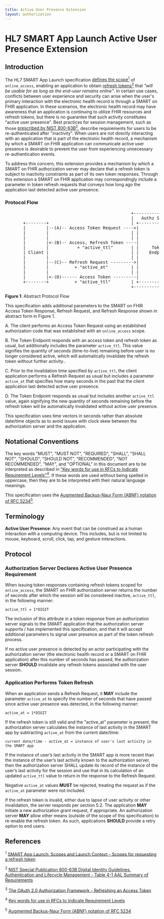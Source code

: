 ```yaml
---
title: Active User Presence Extension
layout: authorization
---
```


# HL7 SMART App Launch Active User Presence Extension

## Introduction

The HL7 SMART App Launch specification [defines the scope<sup>1</sup>][smart-scopes] of ```online_access```, enabling an application to obtain [refresh tokens<sup>2</sup>][oauth2-refresh] that _"will be usable for as long as the end-user remains online"_.  In certain use cases, conflicts between user experience and security can arise when the user's primary interaction with the electronic health record is through a SMART on FHIR application.  In these scenarios, the electronic health record may have awareness that an application is continuing to utilize FHIR resources and refresh tokens, but there is no guarantee that such activity constitutes "active user presence".  Best practices for session management, such as those [prescribed by NIST 800-63B<sup>2</sup>][nist-session-management], describe requirements for users to be re-authenticated after "inactivity".  When users are not directly interacting with an application that is part of the electronic health record, a mechanism by which a SMART on FHIR application can communicate active user presence is desirable to prevent the user from experiencing unnecessary re-authentication events.

To address this concern, this extension provides a mechanism by which a SMART on FHIR authorization server may declare that a refresh token is subject to inactivity constraints as part of its own token responses.  Through this extension a SMART on FHIR application may correspondingly include a parameter in token refresh requests that conveys how long ago the application last detected active user presence.


###  Protocol Flow
<pre class="terminal">
                                                 +-------------------+
                                                 |   Authz Server    |
       +--------+                                | +---------------+ |
       |        |--(A)-- Access Token Request ---->|               | |
       |        |                                | |               | |
       |        |                                | |               | |
       |        |<-(B)-- Access, Refresh Token ----|               | |
       |        |           + "active_ttl"       | |     Token     | |
       | Client |                                | |    Endpoint   | |
       |        |                                | |               | |
       |        |--(C)-- Refresh Request --------->|               | |
       |        |          + "active_at"         | |               | |
       |        |                                | |               | |
       |        |<-(D)------ Access Token ---------|               | |
       +--------+          + "active_ttl"        | +---------------+ |
                                                 +-------------------+
</pre>
__Figure 1__: Abstract Protocol Flow

This specification adds additional parameters to the SMART on FHIR Access Token Response, Refresh Request, and Refresh Response shown in abstract form in Figure 1.

A. The client performs an Access Token Request using an established authorization code that was established with an ```online_access``` scope.

B. The Token Endpoint responds with an access token and refresh token as usual, but additionally includes the parameter ```active_ttl```.  This value signifies the quantity of seconds (time-to-live) remaining before user is no longer considered active, which will automatically invalidate the refresh token without further activity..

C. Prior to the invalidation time specified by ```active_ttl```, the client application performs a Refresh Request as usual but includes a parameter ```active_at``` that specifies how many seconds in the past that the client application last detected active user presence.

D. The Token Endpoint responds as usual but includes another ```active_ttl``` value, again signifying the new quantity of seconds remaining before the refresh token will be automatically invalidated without active user presence.

This specification uses time vectors in seconds rather than absolute date/time objects as to avoid issues with clock skew between the authorization server and the application.

## Notational Conventions

The key words "MUST", "MUST NOT", "REQUIRED", "SHALL", "SHALL NOT", "SHOULD", "SHOULD NOT", "RECOMMENDED", "NOT RECOMMENDED", "MAY", and "OPTIONAL" in this document are to be interpreted as described in ["Key words for use in RFCs to Indicate Requirement Levels"<sup>4</sup>][ietf-keywords].  If these words are used without being spelled in uppercase, then they are to be interpreted with their natural language meanings.

 This specification uses the [Augmented Backus-Naur Form (ABNF) notation of RFC 5234<sup>5</sup>][RFC5234].

## Terminology

__Active User Presence__: Any event that can be construed as a human interaction with a computing device.  This includes, but is not limited to mouse, keyboard, scroll, click, tap, and gesture interactions.

## Protocol

### Authorization Server Declares Active User Presence Requirement

When issuing token responses containing refresh tokens scoped for ```online_access```, the SMART on FHIR authorization server returns the number of seconds after which the session will be considered inactive, ```active_ttl```, in the following manner:

```
active_ttl = 1*DIGIT
```

The inclusion of this attribute in a token response from an authorization server signals to the SMART application that the authorization server supports / has implemented this specification, and that it will accept additional parameters to signal user presence as part of the token refresh process.

If no active user presence is detected by an actor participating with the authorization server (the electronic health record or a SMART on FHIR application) after this number of seconds has passed, the authorization server __SHOULD__ invalidate any refresh tokens associated with the user session.

### Application Performs Token Refresh

When an application sends a Refresh Request, it __MAY__ include the parameter ```active_at``` to specify the number of seconds that have passed since active user presence was detected, in the following manner:

```
active_at = 1*DIGIT
```

If the refresh token is still valid and the "active_at" parameter is present, the authorization server calculates the instance of last activity in the SMART app by subtracting ```active_at``` from the current date/time:

```
current date/time - active_at = instance of user's last activity in the SMART app
```

If the instance of user’s last activity in the SMART app is more recent than the instance of the user’s last activity known to the authorization server, then the authorization server SHALL update its record of the instance of the user’s last activity for the session and use that in its calculation of an updated ```active_ttl``` value to return in the response to the Refresh Request.

Negative ```active_at``` values __MUST__ be rejected, treating the request as if the ```active_at``` parameter were not included.

If the refresh token is invalid, either due to lapse of user activity or other invalidation, the server responds per section 5.2.  The application __MAY__ initiate a new authorization grant request, if appropriate.  An authorization server __MAY__ allow other means (outside of the scope of this specification) to re-enable the refresh token.  As such, applications __SHOULD__ provide a retry option to end users.

## References

<sup>1</sup> [SMART App Launch: Scopes and Launch Context - Scopes for requesting a refresh token][smart-scopes]

<sup>2</sup> [NIST Special Publication 800-63B Digital Identity Guidelines, Authentication and Lifecycle Management - Table 4-1 AAL Summary of Requirements][nist-session-management]

<sup>3</sup> [The OAuth 2.0 Authorization Framework - Refreshing an Access Token][oauth2-refresh]

<sup>4</sup> [Key words for use in RFCs to Indicate Requirement Levels][ietf-keywords]

<sup>5</sup> [Augmented Backus-Naur Form (ABNF) notation of RFC 5234][RFC5234]

[smart-scopes]: http://hl7.org/fhir/smart-app-launch/1.0.0/scopes-and-launch-context/index.html#scopes-for-requesting-a-refresh-token
[nist-session-management]: https://pages.nist.gov/800-63-3/sp800-63b.html#63bSec4-Table1
[oauth2-refresh]: https://tools.ietf.org/html/rfc6749#section-6
[ietf-keywords]: https://tools.ietf.org/html/rfc2119
[RFC5234]: https://tools.ietf.org/html/rfc5234
